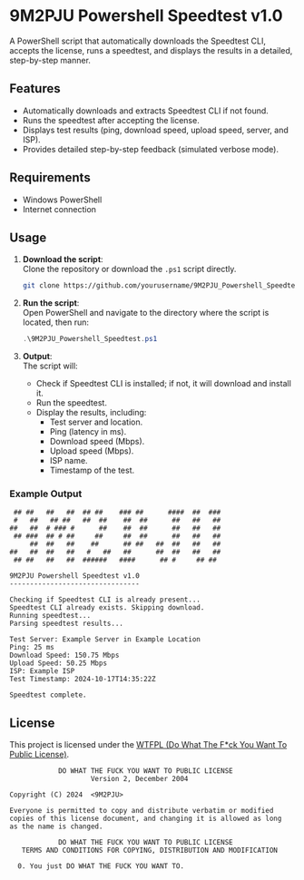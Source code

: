

# 9M2PJU Powershell Speedtest v1.0

A PowerShell script that automatically downloads the Speedtest CLI, accepts the license, runs a speedtest, and displays the results in a detailed, step-by-step manner.

## Features
- Automatically downloads and extracts Speedtest CLI if not found.
- Runs the speedtest after accepting the license.
- Displays test results (ping, download speed, upload speed, server, and ISP).
- Provides detailed step-by-step feedback (simulated verbose mode).

## Requirements
- Windows PowerShell
- Internet connection

## Usage

1. **Download the script**:  
   Clone the repository or download the `.ps1` script directly.

   ```bash
   git clone https://github.com/yourusername/9M2PJU_Powershell_Speedtest.git
   ```

2. **Run the script**:  
   Open PowerShell and navigate to the directory where the script is located, then run:

   ```powershell
   .\9M2PJU_Powershell_Speedtest.ps1
   ```

3. **Output**:  
   The script will:
   - Check if Speedtest CLI is installed; if not, it will download and install it.
   - Run the speedtest.
   - Display the results, including:
     - Test server and location.
     - Ping (latency in ms).
     - Download speed (Mbps).
     - Upload speed (Mbps).
     - ISP name.
     - Timestamp of the test.

### Example Output

```
 ## ##   ##   ##  ## ##    ### ##      ####  ##  ###  
 #   ##   ## ##   ##  ##    ##  ##      ##   ##   ##  
##   ##  # ### #      ##    ##  ##      ##   ##   ##  
 ## ###  ## # ##     ##     ##  ##      ##   ##   ##  
     ##  ##   ##    ##      ## ##   ##  ##   ##   ##  
##   ##  ##   ##   #   ##   ##      ##  ##   ##   ##  
 ## ##   ##   ##  ######   ####      ## #     ## ##   

9M2PJU Powershell Speedtest v1.0
--------------------------------

Checking if Speedtest CLI is already present...
Speedtest CLI already exists. Skipping download.
Running speedtest...
Parsing speedtest results...

Test Server: Example Server in Example Location
Ping: 25 ms
Download Speed: 150.75 Mbps
Upload Speed: 50.25 Mbps
ISP: Example ISP
Test Timestamp: 2024-10-17T14:35:22Z

Speedtest complete.
```

## License

This project is licensed under the [WTFPL (Do What The F*ck You Want To Public License)](http://www.wtfpl.net/).

```
            DO WHAT THE FUCK YOU WANT TO PUBLIC LICENSE
                    Version 2, December 2004

Copyright (C) 2024  <9M2PJU>

Everyone is permitted to copy and distribute verbatim or modified
copies of this license document, and changing it is allowed as long
as the name is changed.

            DO WHAT THE FUCK YOU WANT TO PUBLIC LICENSE
   TERMS AND CONDITIONS FOR COPYING, DISTRIBUTION AND MODIFICATION

  0. You just DO WHAT THE FUCK YOU WANT TO.
```


